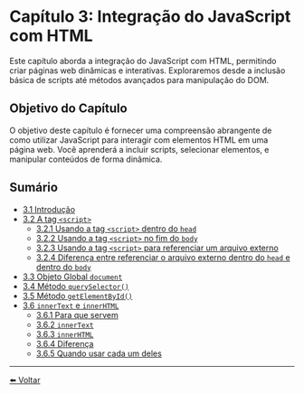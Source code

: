 # Capítulo 3: Integração do JavaScript com HTML

Este capítulo aborda a integração do JavaScript com HTML, permitindo criar páginas web dinâmicas e interativas. Exploraremos desde a inclusão básica de scripts até métodos avançados para manipulação do DOM.

## Objetivo do Capítulo

O objetivo deste capítulo é fornecer uma compreensão abrangente de como utilizar JavaScript para interagir com elementos HTML em uma página web. Você aprenderá a incluir scripts, selecionar elementos, e manipular conteúdos de forma dinâmica.

## Sumário

- [3.1 Introdução](cap3-01.md)
- [3.2 A tag `<script>`](cap3-02.md)
  - [3.2.1 Usando a tag `<script>` dentro do `head`](cap3-02-01.md)
  - [3.2.2 Usando a tag `<script>` no fim do `body`](cap3-02-02.md)
  - [3.2.3 Usando a tag `<script>` para referenciar um arquivo externo](cap3-02-03.md)
  - [3.2.4 Diferença entre referenciar o arquivo externo dentro do `head` e dentro do `body`](cap3-02-04.md)
- [3.3 Objeto Global `document`](cap3-03.md)
- [3.4 Método `querySelector()`](cap3-04.md)
- [3.5 Método `getElementById()`](cap3-05.md)
- [3.6 `innerText` e `innerHTML`](cap3-06.md)
  - [3.6.1 Para que servem](cap3-06-01.md)
  - [3.6.2 `innerText`](cap3-06-02.md)
  - [3.6.3 `innerHTML`](cap3-06-03.md)
  - [3.6.4 Diferença](cap3-06-04.md)
  - [3.6.5 Quando usar cada um deles](cap3-06-05.md)

---

[⬅️ Voltar](../README.md)
